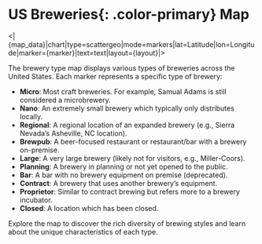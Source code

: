 # **US Breweries**{: .color-primary} Map

<|{map_data}|chart|type=scattergeo|mode=markers|lat=Latitude|lon=Longitude|marker={marker}|text=text|layout={layout}|>

The brewery type map displays various types of breweries across the United States. Each marker represents a specific type of brewery:

- **Micro**: Most craft breweries. For example, Samual Adams is still considered a microbrewery.
- **Nano**: An extremely small brewery which typically only distributes locally.
- **Regional**: A regional location of an expanded brewery (e.g., Sierra Nevada’s Asheville, NC location).
- **Brewpub**: A beer-focused restaurant or restaurant/bar with a brewery on-premise.
- **Large**: A very large brewery (likely not for visitors, e.g., Miller-Coors).
- **Planning**: A brewery in planning or not yet opened to the public.
- **Bar**: A bar with no brewery equipment on premise (deprecated).
- **Contract**: A brewery that uses another brewery’s equipment.
- **Proprietor**: Similar to contract brewing but refers more to a brewery incubator.
- **Closed**: A location which has been closed.

Explore the map to discover the rich diversity of brewing styles and learn about the unique characteristics of each type.
